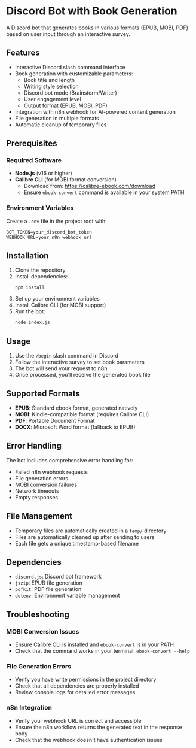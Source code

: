 # Discord Bot with Book Generation

A Discord bot that generates books in various formats (EPUB, MOBI, PDF) based on user input through an interactive survey.

## Features

- Interactive Discord slash command interface
- Book generation with customizable parameters:
  - Book title and length
  - Writing style selection
  - Discord bot mode (Brainstorm/Writer)
  - User engagement level
  - Output format (EPUB, MOBI, PDF)
- Integration with n8n webhook for AI-powered content generation
- File generation in multiple formats
- Automatic cleanup of temporary files

## Prerequisites

### Required Software
- **Node.js** (v16 or higher)
- **Calibre CLI** (for MOBI format conversion)
  - Download from: https://calibre-ebook.com/download
  - Ensure `ebook-convert` command is available in your system PATH

### Environment Variables
Create a `.env` file in the project root with:
```
BOT_TOKEN=your_discord_bot_token
WEBHOOK_URL=your_n8n_webhook_url
```

## Installation

1. Clone the repository
2. Install dependencies:
   ```bash
   npm install
   ```
3. Set up your environment variables
4. Install Calibre CLI (for MOBI support)
5. Run the bot:
   ```bash
   node index.js
   ```

## Usage

1. Use the `/begin` slash command in Discord
2. Follow the interactive survey to set book parameters
3. The bot will send your request to n8n
4. Once processed, you'll receive the generated book file

## Supported Formats

- **EPUB**: Standard ebook format, generated natively
- **MOBI**: Kindle-compatible format (requires Calibre CLI)
- **PDF**: Portable Document Format
- **DOCX**: Microsoft Word format (fallback to EPUB)

## Error Handling

The bot includes comprehensive error handling for:
- Failed n8n webhook requests
- File generation errors
- MOBI conversion failures
- Network timeouts
- Empty responses

## File Management

- Temporary files are automatically created in a `temp/` directory
- Files are automatically cleaned up after sending to users
- Each file gets a unique timestamp-based filename

## Dependencies

- `discord.js`: Discord bot framework
- `jszip`: EPUB file generation
- `pdfkit`: PDF file generation
- `dotenv`: Environment variable management

## Troubleshooting

### MOBI Conversion Issues
- Ensure Calibre CLI is installed and `ebook-convert` is in your PATH
- Check that the command works in your terminal: `ebook-convert --help`

### File Generation Errors
- Verify you have write permissions in the project directory
- Check that all dependencies are properly installed
- Review console logs for detailed error messages

### n8n Integration
- Verify your webhook URL is correct and accessible
- Ensure the n8n workflow returns the generated text in the response body
- Check that the webhook doesn't have authentication issues
